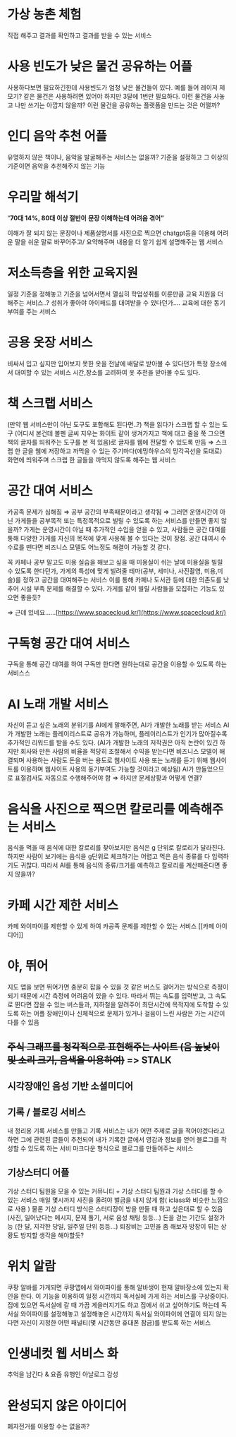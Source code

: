 # 가상 농촌 체험 
직접 해주고 결과를 확인하고 결과를 받을 수 있는 서비스
# 사용 빈도가 낮은 물건 공유하는 어플
사용하다보면 필요하긴한데 사용빈도가 엄청 낮은 물건들이 있다. 예를 들어 레이저 제모기? 같은 물건은 사용하려면 있어야 하지만 3달에 1번만 필요하다. 이런 물건을 사놓고 나만 쓰기는 아깝지 않을까? 이런 물건을 공유하는 플랫폼을 만드는 것은 어떨까?
# 인디 음악 추천 어플
유명하지 않은 책이나, 음악을 발굴해주는 서비스는 없을까?
기준을 설정하고 그 이상의 기준이면 음악을 추천해주지 않는 기능
# 우리말 해석기
    
“**70대 14%, 80대 이상 절반이**
**문장 이해하는데 어려움 겪어”**

이해가 잘 되지 않는 문장이나 제품설명서를 사진으로 찍으면 chatgpt등을 이용해 어려운 말을 쉬운 말로 바꾸어주고/ 요약해주며 내용을 더 알기 쉽게 설명해주는 웹 서비스

# 저소득층을 위한 교육지원
    
일정 기준을 정해놓고 기준을 넘어서면서 열심히 학업성취를 이룬만큼 교육 지원을 더 해주는 서비스..? 성취가 좋아야 아이패드를 대여받을 수 있다던가…. 교육에 대한 동기부여를 주는 서비스
    
# 공용 옷장 서비스
    
비싸서 입고 싶지만 입어보지 못한 옷을 전날에 배달로 받아볼 수 있다던가 특정 장소에서 대여할 수 있는 서비스 시간,장소를 고려하여 옷 추천을 받아볼 수도 있다.
    
# 책 스크랩 서비스
    

(만약 웹 서비스만이 아닌 도구도 포함해도 된다면..?) 책을 읽다가 스크랩 할 수 있는 도구 (어디서 본건데 볼펜 글씨 지우는 화이트 같이 생겨가지고 책에 대고 줄을 쭉 그으면 책의 글자를 띄워주는 도구를 본 적 있음)로 글자를 웹에 전달할 수 있도록 만듬 ⇒ 스크랩 한 글을 웹에 저장하고 까먹을 수 있는 주기마다(에밍하우스의 망각곡선을 토대로) 화면에 띄워주며 스크랩 한 글들을 까먹지 않도록 해주는 웹 서비스

# 공간 대여 서비스

카공족 문제가 심해짐 ⇒ 공부 공간의 부족때문이라고 생각됨 ⇒ 그러면 운영시간이 아닌 가게들을 공부목적 또는 특정목적으로 빌릴 수 있도록 하는 서비스를 만들면 좋지 않을까? 가게는 운영시간이 아닐 때 추가적인 수입을 얻을 수 있고, 사람들은 공간 대여를 통해 다양한 가게를 자신의 목적에 맞게 사용해 볼 수 있다는 것이 장점. 공간 대여시 수수료를 뗀다면 비즈니스 모델도 어느정도 해결이 가능할 것 같다.

꼭 카페나 공부 말고도 미용 실습을 해보고 싶을 때 미용실이 쉬는 날에 미용실을 빌릴 수 있도록 한다던가, 가게의 특성에 맞게 빌려줄 테마(공부, 세미나, 사진촬영, 미용,미술)를 정하고 공간을 대여해주는 서비스 이를 통해 카페나 도서관 등에 대한 의존도를 낮추어 시설 부족 문제를 해결할 수 있다. 가게를 같이 빌릴 사람들을 모집하는 기능도 있으면 좋을듯?

⇒ 근데 있네요……[https://www.spacecloud.kr/](https://www.spacecloud.kr/)

# 구독형 공간 대여 서비스
구독을 통해 공간 대여를 하여 구독만 한다면 원하는대로 공간을 이용할 수 있도록 하는 서비스스

# AI 노래 개발 서비스
자신이 듣고 싶은 노래의 분위기를 AI에게 말해주면, AI가 개발한 노래를 받는 서비스 AI가 개발한 노래는 플레이리스트로 공유가 가능하며, 플레이리스트가 인기가 많아질수록 추가적인 리워드를 받을 수도 있다. (AI가 개발한 노래의 저작권은 아직 논란이 있긴 하지만 회사와 만든 사람의 비율을 적당히 조절해서 수익을 받는다면 비즈니스 모델이 해결되며 사용하는 사람도 돈을 버는 용도로 웹사이트 사용 또는 노래를 듣기 위해 웹사이트를 이용하며 웹사이트 사용의 동기부여도 가능할 것이라고 예상됨) AI가 만들었으므로 표절검사도 자동으로 수행해주어야 함 ⇒ 하지만 문제상황과 어떻게 연결?

# 음식을 사진으로 찍으면 칼로리를 예측해주는 서비스
음식을 먹을 때 음식에 대한 칼로리를 찾아보지만 음식은 g 단위로 칼로리가 달라진다. 하지만 사람이 보기에는 음식을 g단위로 체크하기는 어렵고 먹은 음식 종류를 다 입력하기도 귀찮다. 따라서 AI를 통해 음식의 종류/크기를 예측하고 칼로리를 계산해준다면 좋지 않을까?

# 카페 시간 제한 서비스
카페 와이파이를 제한할 수 있게 하여 카공족 문제를 제한할 수 있는 서비스
[[카페 아이디어]]

# 야, 뛰어
지도 앱을 보면 뛰어가면 충분히 잡을 수 있을 것 같은 버스도 걸어가는 방식으로 측정이 되기 때문에 시간 측정에 어려움이 있을 수 있다. 따라서 뛰는 속도를 입력받고, 그 속도로 뛴다면 잡을 수 있는 버스들과, 지하철을 알려주어 최단시간에 목적지에 도착할 수 있도록 하는 어플
장애인이나 신체적으로 문제가 있거나 걸음이 느린 사람은 가는 시간이 다를 수 있음

## ~~주식 그래프를 청각적으로 표현해주는 사이트 (음 높낮이 및 소리 크기, 음색을 이용하여)~~ => STALK

## 시각장애인 음성 기반 소셜미디어

## 기록 / 블로깅 서비스
내 정리용 기록 서비스를 만들고
기록 서비스는 내가 어떤 주제로 글을 적어야겠다라고 하면 그에 관련된 글들이 추천되어 내가 기록한 글에서 영감과 정보를 얻어 블로그를 작성할 수 있도록 하는 서비
마크다운 형식으로 블로그를 만들어주는 서비스
## 기상스터디 어플
기상 스터디 팀원을 모을 수 있는 커뮤니티 
+
기상 스터디 팀원과 기상 스터디를 할 수 있는 서비스
매일 몇시까지 사진을 올려야 벌금을 내지 않게 함( iclass와 비슷한 느낌으로 사용 )
물론 기상 스터디 방식은 스터디장이 방을 만들 때 하고 싶은대로 할 수 있음
(사진, 일어났다는 메시지, 문제 풀기, 서로 음성 채팅 등등...)
돈을 걷는 기간도 설정가능 (한 달, 지각한 당일, 일주일 단위 등등...)
퇴장비는 고민을 좀 해보자 
방장이 튀는 상황도 방지할 생각을 해야할듯?

# 위치 알람
쿠팡 알바를 가게되면 쿠팡앱에서 와이파이를 통해 알바생이 현재 알바장소에 있는지 확인을 한다. 이 기능을 이용하여 일정 시간까지 독서실에 가게 하는 서비스를 구상중이다. 집에 있으면 독서실에 갈 때 가끔 게을러지기도 하고 집에서 쉬고 싶어하기도 하는데 독서실 와이파이를 설정해놓고 설정해놓은 시간까지 독서실 와이파이에 연결이 되지 않는다면 자신이 지정한 어떤 패널티(몇 시간동안 휴대폰 잠금)를 받도록 하는 서비스


# 인생네컷 웹 서비스 화
추억을 남긴다 & 요즘 유행인 아날로그 감성


# 완성되지 않은 아이디어
폐자전거를 이용할 수는 없을까?




